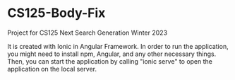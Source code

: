# CS125-Body-Fix
Project for CS125 Next Search Generation Winter 2023

It is created with Ionic in Angular Framework.
In order to run the application, you might need to install npm, Angular, and any other necessary things. 
Then, you can start the application by calling "ionic serve" to open the application on the local server.
